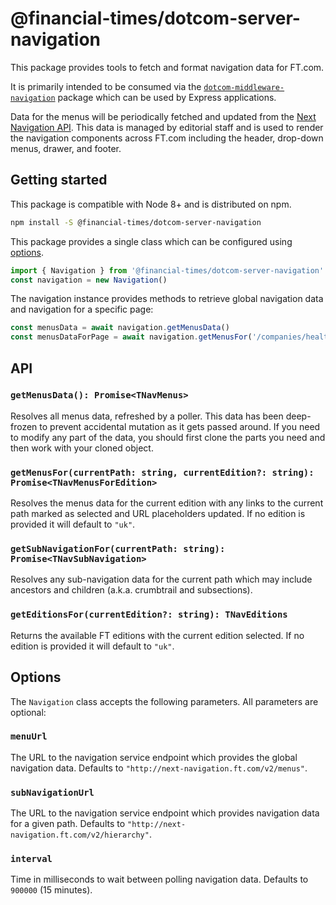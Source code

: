# @financial-times/dotcom-server-navigation

This package provides tools to fetch and format navigation data for FT.com.

It is primarily intended to be consumed via the [`dotcom-middleware-navigation`](https://github.com/Financial-Times/anvil/tree/master/packages/dotcom-middleware-navigation) package which can be used by Express applications.

Data for the menus will be periodically fetched and updated from the [Next Navigation API](https://github.com/Financial-Times/next-navigation-api). This data is managed by editorial staff and is used to render the navigation components across FT.com including the header, drop-down menus, drawer, and footer.


## Getting started

This package is compatible with Node 8+ and is distributed on npm.

```bash
npm install -S @financial-times/dotcom-server-navigation
```

This package provides a single class which can be configured using [options](#options).

```js
import { Navigation } from '@financial-times/dotcom-server-navigation'
const navigation = new Navigation()
```

The navigation instance provides methods to retrieve global navigation data and navigation for a specific page:

```js
const menusData = await navigation.getMenusData()
const menusDataForPage = await navigation.getMenusFor('/companies/health', 'uk')
```


## API

### `getMenusData(): Promise<TNavMenus>`

Resolves all menus data, refreshed by a poller. This data has been deep-frozen to prevent accidental mutation as it gets passed around. If you need to modify any part of the data, you should first clone the parts you need and then work with your cloned object.

### `getMenusFor(currentPath: string, currentEdition?: string): Promise<TNavMenusForEdition>`

Resolves the menus data for the current edition with any links to the current path marked as selected and URL placeholders updated. If no edition is provided it will default to `"uk"`.

### `getSubNavigationFor(currentPath: string): Promise<TNavSubNavigation>`

Resolves any sub-navigation data for the current path which may include ancestors and children (a.k.a. crumbtrail and subsections).

### `getEditionsFor(currentEdition?: string): TNavEditions`

Returns the available FT editions with the current edition selected. If no edition is provided it will default to `"uk"`.


## Options

The `Navigation` class accepts the following parameters. All parameters are optional:

 ### `menuUrl`

The URL to the navigation service endpoint which provides the global navigation data. Defaults to `"http://next-navigation.ft.com/v2/menus"`.

### `subNavigationUrl`

The URL to the navigation service endpoint which provides navigation data for a given path. Defaults to `"http://next-navigation.ft.com/v2/hierarchy"`.

### `interval`

Time in milliseconds to wait between polling navigation data. Defaults to `900000` (15 minutes).
